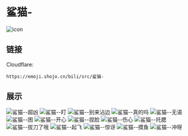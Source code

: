 # 鲨猫-
![icon](https://emoji.shojo.cn/bili/src/鲨猫-/icon.png)
## 链接
Cloudflare:
```
https://emoji.shojo.cn/bili/src/鲨猫-
```
## 展示
![鲨猫--超凶](https://emoji.shojo.cn/bili/src/鲨猫-/鲨猫--超凶.png)
![鲨猫--盯](https://emoji.shojo.cn/bili/src/鲨猫-/鲨猫--盯.png)
![鲨猫--别来沾边](https://emoji.shojo.cn/bili/src/鲨猫-/鲨猫--别来沾边.png)
![鲨猫--真的吗](https://emoji.shojo.cn/bili/src/鲨猫-/鲨猫--真的吗.png)
![鲨猫--无语](https://emoji.shojo.cn/bili/src/鲨猫-/鲨猫--无语.png)
![鲨猫--困](https://emoji.shojo.cn/bili/src/鲨猫-/鲨猫--困.png)
![鲨猫--开心](https://emoji.shojo.cn/bili/src/鲨猫-/鲨猫--开心.png)
![鲨猫--捏脸](https://emoji.shojo.cn/bili/src/鲨猫-/鲨猫--捏脸.png)
![鲨猫--伤心](https://emoji.shojo.cn/bili/src/鲨猫-/鲨猫--伤心.png)
![鲨猫--托腮](https://emoji.shojo.cn/bili/src/鲨猫-/鲨猫--托腮.png)
![鲨猫--拔刀了哦](https://emoji.shojo.cn/bili/src/鲨猫-/鲨猫--拔刀了哦.png)
![鲨猫--起飞](https://emoji.shojo.cn/bili/src/鲨猫-/鲨猫--起飞.png)
![鲨猫--惊讶](https://emoji.shojo.cn/bili/src/鲨猫-/鲨猫--惊讶.png)
![鲨猫--摸鱼](https://emoji.shojo.cn/bili/src/鲨猫-/鲨猫--摸鱼.png)
![鲨猫--冲呀](https://emoji.shojo.cn/bili/src/鲨猫-/鲨猫--冲呀.png)
